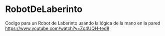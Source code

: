 # RobotDeLaberinto
Codigo para un Robot de Laberinto usando la lógica de la mano en la pared
https://www.youtube.com/watch?v=Zc4UQH-ted8
